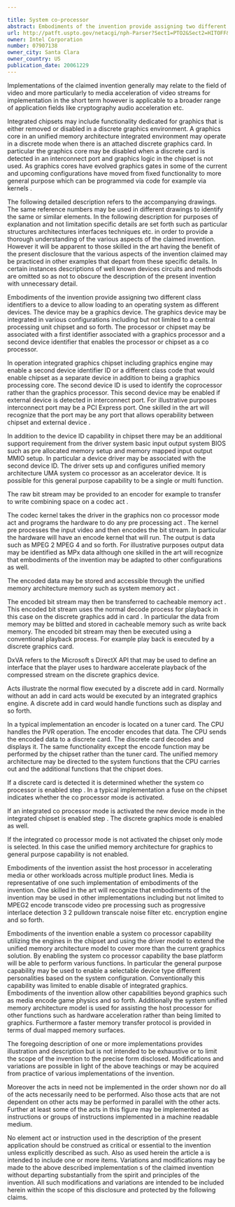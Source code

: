 ```yaml
---

title: System co-processor
abstract: Embodiments of the invention provide assigning two different class identifiers to a device to allow loading to an operating system as different devices. The device may be a graphics device. The graphics device may be integrated in various configurations, including but not limited to a central processing unit, chipset and so forth. The processor or chipset may be associated with a first identifier associated with a graphics processor and a second device identifier that enables the processor or chipset as a co-processor.
url: http://patft.uspto.gov/netacgi/nph-Parser?Sect1=PTO2&Sect2=HITOFF&p=1&u=%2Fnetahtml%2FPTO%2Fsearch-adv.htm&r=1&f=G&l=50&d=PALL&S1=07907138&OS=07907138&RS=07907138
owner: Intel Corporation
number: 07907138
owner_city: Santa Clara
owner_country: US
publication_date: 20061229
---
```

Implementations of the claimed invention generally may relate to the field of video and more particularly to media acceleration of video streams for implementation in the short term however is applicable to a broader range of application fields like cryptography audio acceleration etc.

Integrated chipsets may include functionality dedicated for graphics that is either removed or disabled in a discrete graphics environment. A graphics core in an unified memory architecture integrated environment may operate in a discrete mode when there is an attached discrete graphics card. In particular the graphics core may be disabled when a discrete card is detected in an interconnect port and graphics logic in the chipset is not used. As graphics cores have evolved graphics gates in some of the current and upcoming configurations have moved from fixed functionality to more general purpose which can be programmed via code for example via kernels .

The following detailed description refers to the accompanying drawings. The same reference numbers may be used in different drawings to identify the same or similar elements. In the following description for purposes of explanation and not limitation specific details are set forth such as particular structures architectures interfaces techniques etc. in order to provide a thorough understanding of the various aspects of the claimed invention. However it will be apparent to those skilled in the art having the benefit of the present disclosure that the various aspects of the invention claimed may be practiced in other examples that depart from these specific details. In certain instances descriptions of well known devices circuits and methods are omitted so as not to obscure the description of the present invention with unnecessary detail.

Embodiments of the invention provide assigning two different class identifiers to a device to allow loading to an operating system as different devices. The device may be a graphics device. The graphics device may be integrated in various configurations including but not limited to a central processing unit chipset and so forth. The processor or chipset may be associated with a first identifier associated with a graphics processor and a second device identifier that enables the processor or chipset as a co processor.

In operation integrated graphics chipset including graphics engine may enable a second device identifier ID or a different class code that would enable chipset as a separate device in addition to being a graphics processing core. The second device ID is used to identify the coprocessor rather than the graphics processor. This second device may be enabled if external device is detected in interconnect port. For illustrative purposes interconnect port may be a PCI Express port. One skilled in the art will recognize that the port may be any port that allows operability between chipset and external device .

In addition to the device ID capability in chipset there may be an additional support requirement from the driver system basic input output system BIOS such as pre allocated memory setup and memory mapped input output MMIO setup. In particular a device driver may be associated with the second device ID. The driver sets up and configures unified memory architecture UMA system co processor as an accelerator device. It is possible for this general purpose capability to be a single or multi function.

The raw bit stream may be provided to an encoder for example to transfer to write combining space on a codec act .

The codec kernel takes the driver in the graphics non co processor mode act and programs the hardware to do any pre processing act . The kernel pre processes the input video and then encodes the bit stream. In particular the hardware will have an encode kernel that will run. The output is data such as MPEG 2 MPEG 4 and so forth. For illustrative purposes output data may be identified as MPx data although one skilled in the art will recognize that embodiments of the invention may be adapted to other configurations as well.

The encoded data may be stored and accessible through the unified memory architecture memory such as system memory act .

The encoded bit stream may then be transferred to cacheable memory act . This encoded bit stream uses the normal decode process for playback in this case on the discrete graphics add in card . In particular the data from memory may be blitted and stored in cacheable memory such as write back memory. The encoded bit stream may then be executed using a conventional playback process. For example play back is executed by a discrete graphics card.

DxVA refers to the Microsoft s DirectX API that may be used to define an interface that the player uses to hardware accelerate playback of the compressed stream on the discrete graphics device.

Acts illustrate the normal flow executed by a discrete add in card. Normally without an add in card acts would be executed by an integrated graphics engine. A discrete add in card would handle functions such as display and so forth.

In a typical implementation an encoder is located on a tuner card. The CPU handles the PVR operation. The encoder encodes that data. The CPU sends the encoded data to a discrete card. The discrete card decodes and displays it. The same functionality except the encode function may be performed by the chipset rather than the tuner card. The unified memory architecture may be directed to the system functions that the CPU carries out and the additional functions that the chipset does.

If a discrete card is detected it is determined whether the system co processor is enabled step . In a typical implementation a fuse on the chipset indicates whether the co processor mode is activated.

If an integrated co processor mode is activated the new device mode in the integrated chipset is enabled step . The discrete graphics mode is enabled as well.

If the integrated co processor mode is not activated the chipset only mode is selected. In this case the unified memory architecture for graphics to general purpose capability is not enabled.

Embodiments of the invention assist the host processor in accelerating media or other workloads across multiple product lines. Media is representative of one such implementation of embodiments of the invention. One skilled in the art will recognize that embodiments of the invention may be used in other implementations including but not limited to MPEG2 encode transcode video pre processing such as progressive interlace detection 3 2 pulldown transcale noise filter etc. encryption engine and so forth.

Embodiments of the invention enable a system co processor capability utilizing the engines in the chipset and using the driver model to extend the unified memory architecture model to cover more than the current graphics solution. By enabling the system co processor capability the base platform will be able to perform various functions. In particular the general purpose capability may be used to enable a selectable device type different personalities based on the system configuration. Conventionally this capability was limited to enable disable of integrated graphics. Embodiments of the invention allow other capabilities beyond graphics such as media encode game physics and so forth. Additionally the system unified memory architecture model is used for assisting the host processor for other functions such as hardware acceleration rather than being limited to graphics. Furthermore a faster memory transfer protocol is provided in terms of dual mapped memory surfaces.

The foregoing description of one or more implementations provides illustration and description but is not intended to be exhaustive or to limit the scope of the invention to the precise form disclosed. Modifications and variations are possible in light of the above teachings or may be acquired from practice of various implementations of the invention.

Moreover the acts in need not be implemented in the order shown nor do all of the acts necessarily need to be performed. Also those acts that are not dependent on other acts may be performed in parallel with the other acts. Further at least some of the acts in this figure may be implemented as instructions or groups of instructions implemented in a machine readable medium.

No element act or instruction used in the description of the present application should be construed as critical or essential to the invention unless explicitly described as such. Also as used herein the article a is intended to include one or more items. Variations and modifications may be made to the above described implementation s of the claimed invention without departing substantially from the spirit and principles of the invention. All such modifications and variations are intended to be included herein within the scope of this disclosure and protected by the following claims.

